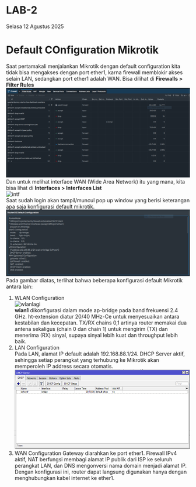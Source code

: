 # LAB-2
Selasa 12 Agustus 2025  
  
# Default COnfiguration Mikrotik  
  Saat pertamakali menjalankan Mikrotik dengan default configuration kita tidak bisa mengakses dengan port ether1, karna firewall memblokir akses selain LAN, sedangkan port ether1 adalah WAN.  Bisa dilihat di **Firewalls > Filter Rules**
  ![fire](firewall.PNG)  
  Dan untuk melihat interface WAN (Wide Area Network) itu yang mana, kita bisa lihat di **Interfaces > Interfaces List**  
  ![intf](intface.PNG)  
  Saat sudah login akan tampil/muncul pop up window yang berisi keterangan apa saja konfigurasi default mikrotik.  
  ![default](default.PNG)  
  Pada gambar diatas, terlihat bahwa beberapa konfigurasi default Mikrotik antara lain:  
  1. WLAN Configuration  
![wlanlagi](wlanlagi2.PNG)  
  **wlan1** dikonfigurasi dalam mode ap-bridge pada band frekuensi 2.4 GHz. ht-extension diatur 20/40 MHz-Ce untuk menyesuaikan antara kestabilan dan kecepatan. TX/RX chains 0,1 artinya router memakai dua antena sekaligus (chain 0 dan chain 1) untuk mengirim (TX) dan menerima (RX) sinyal, supaya sinyal lebih kuat dan throughput lebih baik.  
  2. LAN Configuration  
  Pada LAN, alamat IP default adalah 192.168.88.1/24. DHCP Server aktif, sehingga setiap perangkat yang terhubung ke Mikrotik akan memperoleh IP address secara otomatis.  
![server](server.PNG)
  4. WAN Configuration
  Gateway diarahkan ke port ether1. Firewall IPv4 aktif, NAT berfungsi membagi alamat IP publik dari ISP ke seluruh perangkat LAN, dan DNS mengonversi nama domain menjadi alamat IP. Dengan konfigurasi ini, router dapat langsung digunakan hanya dengan menghubungkan kabel internet ke ether1.
